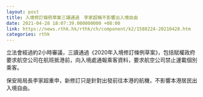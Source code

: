 ```yaml
---
layout: post
title: 入境修訂條例草案三讀通過　李家超稱不影響出入境自由
date: 2021-04-28 18:07:39.000000000 +08:00
link: https://news.rthk.hk/rthk/ch/component/k2/1588224-20210428.htm
categories: rthk
---
```


立法會經過約2小時審議，三讀通過《2020年入境修訂條例草案》，包括賦權政府要求航空公司在航班抵港前，向入境處通報乘客資料，要求航空公司禁止運載個別乘客。

保安局局長李家超重申，新修訂只是針對出發前往本港的航機，不影響本港居民出入境自由。
